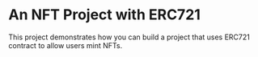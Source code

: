 # An NFT Project with ERC721 

This project demonstrates how you can build a project that uses ERC721 contract to allow users mint NFTs.
